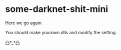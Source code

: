 # some-darknet-shit-mini
Here we go again

You should make yourown dlls and modify the setting.

凸*_*凸
